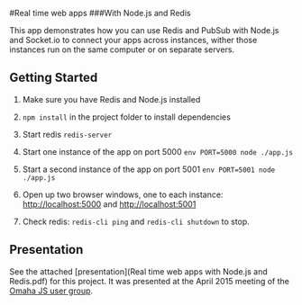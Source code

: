 #Real time web apps
###With Node.js and Redis

This app demonstrates how you can use Redis and PubSub with Node.js and Socket.io to connect your apps across instances, wither those instances run on the same computer or on separate servers.

## Getting Started

1. Make sure you have Redis and Node.js installed
2. `npm install` in the project folder to install dependencies
3. Start redis `redis-server`
4. Start one instance of the app on port 5000 
`env PORT=5000 node ./app.js`
5. Start a second instance of the app on port 5001
`env PORT=5001 node ./app.js`
6. Open up two browser windows, one to each instance: [http://localhost:5000](http://localhost:5000) and [http://localhost:5001](http://localhost:5001)

7. Check redis:  `redis-cli ping` and `redis-cli shutdown` to stop.

## Presentation
See the attached [presentation](Real time web apps with Node.js and Redis.pdf) for this project. It was presented at the April 2015 meeting of the [Omaha JS user group](http://www.meetup.com/nebraskajs/).
